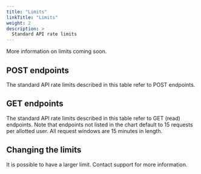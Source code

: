 ```yaml
---
title: "Limits"
linkTitle: "Limits"
weight: 2
description: >
  Standard API rate limits
---
```


More information on limits coming soon.

## POST endpoints

The standard API rate limits described in this table refer to POST endpoints.

## GET endpoints
The standard API rate limits described in this table refer to GET (read) endpoints. Note that endpoints not listed in the chart default to 15 requests per allotted user. All request windows are 15 minutes in length.

## Changing the limits

It is possible to have a larger limit. Contact support for more information.